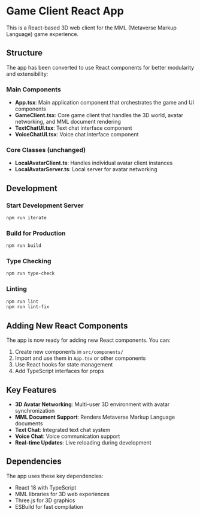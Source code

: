 # Game Client React App

This is a React-based 3D web client for the MML (Metaverse Markup Language) game experience.

## Structure

The app has been converted to use React components for better modularity and extensibility:

### Main Components

- **App.tsx**: Main application component that orchestrates the game and UI components
- **GameClient.tsx**: Core game client that handles the 3D world, avatar networking, and MML document rendering
- **TextChatUI.tsx**: Text chat interface component
- **VoiceChatUI.tsx**: Voice chat interface component

### Core Classes (unchanged)

- **LocalAvatarClient.ts**: Handles individual avatar client instances
- **LocalAvatarServer.ts**: Local server for avatar networking

## Development

### Start Development Server
```bash
npm run iterate
```

### Build for Production
```bash
npm run build
```

### Type Checking
```bash
npm run type-check
```

### Linting
```bash
npm run lint
npm run lint-fix
```

## Adding New React Components

The app is now ready for adding new React components. You can:

1. Create new components in `src/components/`
2. Import and use them in `App.tsx` or other components
3. Use React hooks for state management
4. Add TypeScript interfaces for props

## Key Features

- **3D Avatar Networking**: Multi-user 3D environment with avatar synchronization
- **MML Document Support**: Renders Metaverse Markup Language documents
- **Text Chat**: Integrated text chat system
- **Voice Chat**: Voice communication support
- **Real-time Updates**: Live reloading during development

## Dependencies

The app uses these key dependencies:
- React 18 with TypeScript
- MML libraries for 3D web experiences
- Three.js for 3D graphics
- ESBuild for fast compilation 